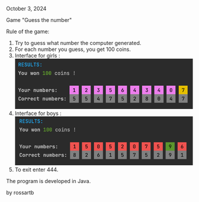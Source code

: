 October 3, 2024

Game "Guess the number"

Rule of the game:
1) Try to guess what number the computer generated.
2) For each number you guess, you get 100 coins.
3) Interface for girls :
   ![example](pet-project/src/main/resources/girl.png)
4) Interface for boys  :
   ![example](pet-project/src/main/resources/boy.png)
5) To exit enter 444.
   
The program is developed in Java.

by rossartb

